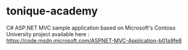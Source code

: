 # tonique-academy
C# ASP.NET MVC sample application based on Microsoft's Contoso University project available here : https://code.msdn.microsoft.com/ASPNET-MVC-Application-b01a9fe8
